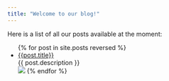 ```yaml
---
title: "Welcome to our blog!"
---
```


Here is a list of all our posts available at the moment:
<ul>
  {% for post in site.posts reversed %}
    <li>
      <a href="{{margaritageleta.github.io}}{{site.baseurl}}{{post.permalink}}">{{post.title}}</a><br/>
      {{ post.description }}
  </li>
  <img src="{{post.image}}" style="height=100px; width=auto;">
  {% endfor %}
</ul>
